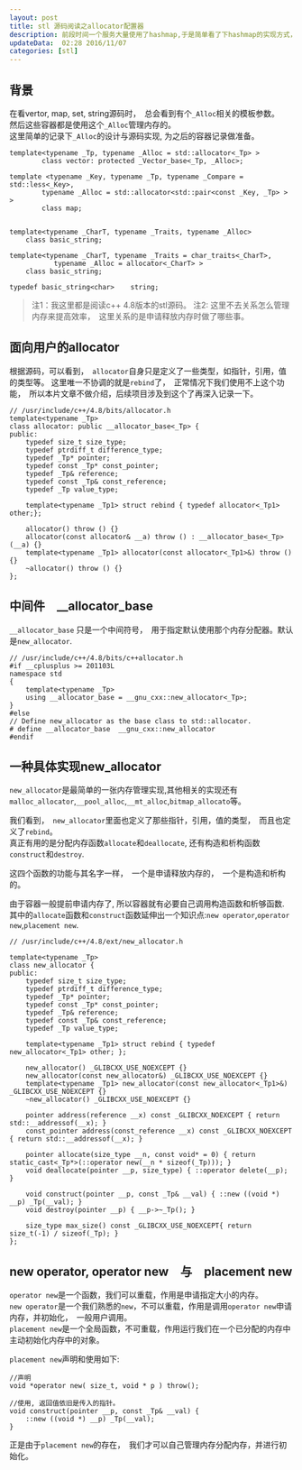 ```yaml
---  
layout: post  
title: stl 源码阅读之allocator配置器
description: 前段时间一个服务大量使用了hashmap,于是简单看了下hashmap的实现方式，发现需要先看allocator，这里记录一下。    
updateData:  02:28 2016/11/07
categories: [stl]
---  
```



## 背景

在看vertor, map, set, string源码时，　总会看到有个`_Alloc`相关的模板参数。  
然后这些容器都是使用这个`_Alloc`管理内存的。  
这里简单的记录下`_Alloc`的设计与源码实现, 为之后的容器记录做准备。  


```
template<typename _Tp, typename _Alloc = std::allocator<_Tp> >
        class vector: protected _Vector_base<_Tp, _Alloc>;

template <typename _Key, typename _Tp, typename _Compare = std::less<_Key>,
        typename _Alloc = std::allocator<std::pair<const _Key, _Tp> > >
        class map;


template<typename _CharT, typename _Traits, typename _Alloc>
    class basic_string;

template<typename _CharT, typename _Traits = char_traits<_CharT>,
           typename _Alloc = allocator<_CharT> >
    class basic_string;

typedef basic_string<char>    string;
```

> 注1：我这里都是阅读c++ 4.8版本的stl源码。 
> 注2: 这里不去关系怎么管理内存来提高效率，　这里关系的是申请释放内存时做了哪些事。   

## 面向用户的allocator


根据源码，可以看到，　`allocator`自身只是定义了一些类型，如指针，引用，值的类型等。 
这里唯一不协调的就是`rebind`了，　正常情况下我们使用不上这个功能，　所以本片文章不做介绍，后续项目涉及到这个了再深入记录一下。    

```
// /usr/include/c++/4.8/bits/allocator.h
template<typename _Tp>
class allocator: public __allocator_base<_Tp> {
public:
    typedef size_t size_type;
    typedef ptrdiff_t difference_type;
    typedef _Tp* pointer;
    typedef const _Tp* const_pointer;
    typedef _Tp& reference;
    typedef const _Tp& const_reference;
    typedef _Tp value_type;

    template<typename _Tp1> struct rebind { typedef allocator<_Tp1> other;};

    allocator() throw () {}
    allocator(const allocator& __a) throw () : __allocator_base<_Tp>(__a) {}
    template<typename _Tp1> allocator(const allocator<_Tp1>&) throw () {}
    ~allocator() throw () {}
};
```

## 中间件　__allocator_base

`__allocator_base` 只是一个中间符号，　用于指定默认使用那个内存分配器。默认是`new_allocator`.  


```
// /usr/include/c++/4.8/bits/c++allocator.h
#if __cplusplus >= 201103L
namespace std
{   
    template<typename _Tp>
    using __allocator_base = __gnu_cxx::new_allocator<_Tp>;
}
#else
// Define new_allocator as the base class to std::allocator.
# define __allocator_base  __gnu_cxx::new_allocator
#endif
```

## 一种具体实现new_allocator

`new_allocator`是最简单的一张内存管理实现,其他相关的实现还有`malloc_allocator`,`__pool_alloc`,`__mt_alloc`,`bitmap_allocato`等。  

我们看到，　`new_allocator`里面也定义了那些指针，引用，值的类型，　而且也定义了`rebind`。  
真正有用的是分配内存函数`allocate`和`deallocate`, 还有构造和析构函数`construct`和`destroy`.  

这四个函数的功能与其名字一样，　一个是申请释放内存的，　一个是构造和析构的。  

由于容器一般提前申请内存了, 所以容器就有必要自己调用构造函数和析够函数.  
其中的`allocate`函数和`construct`函数延伸出一个知识点:`new operator`,`operator new`,`placement new`.  

```
// /usr/include/c++/4.8/ext/new_allocator.h

template<typename _Tp>
class new_allocator {
public:
    typedef size_t size_type;
    typedef ptrdiff_t difference_type;
    typedef _Tp* pointer;
    typedef const _Tp* const_pointer;
    typedef _Tp& reference;
    typedef const _Tp& const_reference;
    typedef _Tp value_type;

    template<typename _Tp1> struct rebind { typedef new_allocator<_Tp1> other; };

    new_allocator() _GLIBCXX_USE_NOEXCEPT {}
    new_allocator(const new_allocator&) _GLIBCXX_USE_NOEXCEPT {}
    template<typename _Tp1> new_allocator(const new_allocator<_Tp1>&) _GLIBCXX_USE_NOEXCEPT {}
    ~new_allocator() _GLIBCXX_USE_NOEXCEPT {}
    
    pointer address(reference __x) const _GLIBCXX_NOEXCEPT { return std::__addressof(__x); }
    const_pointer address(const_reference __x) const _GLIBCXX_NOEXCEPT { return std::__addressof(__x); }
    
    pointer allocate(size_type __n, const void* = 0) { return static_cast<_Tp*>(::operator new(__n * sizeof(_Tp))); }
    void deallocate(pointer __p, size_type) { ::operator delete(__p); }
    
    void construct(pointer __p, const _Tp& __val) { ::new ((void *) __p) _Tp(__val); }
    void destroy(pointer __p) { __p->~_Tp(); }
    
    size_type max_size() const _GLIBCXX_USE_NOEXCEPT{ return size_t(-1) / sizeof(_Tp); }
};
```


## new operator, operator new　与　placement new

`operator new`是一个函数，我们可以重载，作用是申请指定大小的内存。  
`new operator`是一个我们熟悉的`new`，不可以重载，作用是调用`operator new`申请内存，并初始化，　一般用户调用。    
`placement new`是一个全局函数，不可重载，作用运行我们在一个已分配的内存中主动初始化内存中的对象。  

`placement new`声明和使用如下: 

```
//声明
void *operator new( size_t, void * p ) throw();

//使用, 返回值依旧是传入的指针。  
void construct(pointer __p, const _Tp& __val) { 
    ::new ((void *) __p) _Tp(__val); 
}
```  

正是由于`placement new`的存在，　我们才可以自己管理内存分配内存，并进行初始化。


